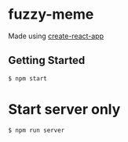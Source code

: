 # fuzzy-meme

Made using [create-react-app](https://github.com/facebookincubator/create-react-app)

## Getting Started

`$ npm start`

# Start server only
`$ npm run server`
